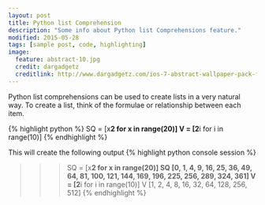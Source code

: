 ```yaml
---
layout: post
title: Python list Comprehension
description: "Some info about Python list Comprehensions feature."
modified: 2015-05-28
tags: [sample post, code, highlighting]
image:
  feature: abstract-10.jpg
  credit: dargadgetz
  creditlink: http://www.dargadgetz.com/ios-7-abstract-wallpaper-pack-for-iphone-5-and-ipod-touch-retina/
---
```


Python list comprehensions can be used to create lists in a very natural way. 
To create a list, think of the formulae or relationship between each item. 

{% highlight python %}
SQ = [x**2 for x in range(20)]
V = [2**i for i in range(10)]
{% endhighlight %}

This will create the following output 
{% highlight python console session %}
>>> SQ = [x**2 for x in range(20)]
>>> SQ
[0, 1, 4, 9, 16, 25, 36, 49, 64, 81, 100, 121, 144, 169, 196, 225, 256, 289, 324, 361]
>>> V = [2**i for i in range(10)]
>>> V
[1, 2, 4, 8, 16, 32, 64, 128, 256, 512]
{% endhighlight %}